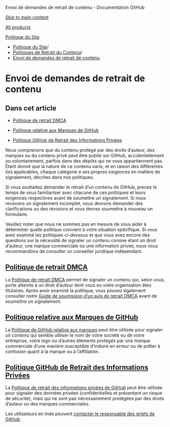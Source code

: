 Envoi de demandes de retrait de contenu - Documentation GitHub

[Skip to main content](#main-content)

[All products](/fr)

[Politique du Site](/fr/site-policy)

* [Politique du Site](/fr/site-policy)/
* [Politiques de Retrait du Contenu](/fr/site-policy/content-removal-policies)/
* [Envoi de demandes de retrait de contenu](/fr/site-policy/content-removal-policies/submitting-content-removal-requests)

Envoi de demandes de retrait de contenu
==========

Dans cet article
----------

* [Politique de retrait DMCA](#dmca-takedown-policy)

* [Politique relative aux Marques de GitHub](#github-trademark-policy)

* [Politique GitHub de Retrait des Informations Privées](#github-private-information-removal-policy)

Nous comprenons que du contenu protégé par des droits d’auteur, des marques ou du contenu privé peut être publié sur GitHub, accidentellement ou volontairement, parfois dans des dépôts qui ne vous appartiennent pas. Étant donné que la nature de ce contenu varie, et en raison des différentes lois applicables, chaque catégorie a ses propres exigences en matière de signalement, décrites dans nos politiques.

Si vous souhaitez demander le retrait d’un contenu de GitHub, prenez le temps de vous familiariser avec chacune de ces politiques et leurs exigences respectives avant de soumettre un signalement. Si nous recevons un signalement incomplet, nous devrons demander des clarifications ou des révisions et vous devrez soumettre à nouveau un formulaire.

Veuillez noter que nous ne sommes pas en mesure de vous aider à déterminer quelle politique convient à votre situation spécifique. Si vous avez examiné les politiques ci-dessous et que vous avez encore des questions sur la nécessité de signaler un contenu comme étant un droit d’auteur, une marque commerciale ou une information privée, nous vous recommandons de consulter un conseiller juridique indépendant.

[Politique de retrait DMCA](#dmca-takedown-policy)
----------

La [Politique de retrait DMCA](/fr/site-policy/content-removal-policies/dmca-takedown-policy) permet de signaler un contenu qui, selon vous, porte atteinte à un droit d’auteur dont vous ou votre organisation êtes titulaires. Après avoir examiné la politique, vous pouvez également consulter notre [Guide de soumission d’un avis de retrait DMCA](/fr/site-policy/content-removal-policies/guide-to-submitting-a-dmca-takedown-notice) avant de soumettre un signalement.

[Politique relative aux Marques de GitHub](#github-trademark-policy)
----------

La [Politique de GitHub relative aux marques](/fr/site-policy/content-removal-policies/github-trademark-policy) peut être utilisée pour signaler un contenu qui semble utiliser le nom de votre société ou de votre entreprise, votre logo ou d’autres éléments protégés par une marque commerciale d’une manière susceptible d’induire en erreur ou de prêter à confusion quant à la marque ou à l’affiliation.

[Politique GitHub de Retrait des Informations Privées](#github-private-information-removal-policy)
----------

La [Politique de retrait des informations privées de GitHub](/fr/site-policy/content-removal-policies/github-private-information-removal-policy) peut être utilisée pour signaler des données privées (confidentielles et présentant un risque de sécurité), mais qui ne sont pas nécessairement protégées par des droits d’auteur ou des marques commerciales.

Les utilisateurs en Inde peuvent [contacter le responsable des griefs de GitHub](https://support.github.com/contact/india-grievance-officer).
